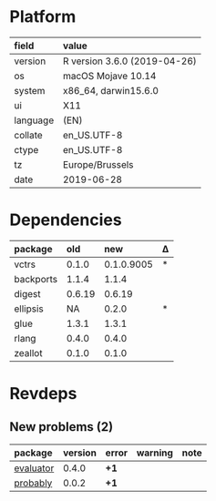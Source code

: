# Platform

|field    |value                        |
|:--------|:----------------------------|
|version  |R version 3.6.0 (2019-04-26) |
|os       |macOS Mojave 10.14           |
|system   |x86_64, darwin15.6.0         |
|ui       |X11                          |
|language |(EN)                         |
|collate  |en_US.UTF-8                  |
|ctype    |en_US.UTF-8                  |
|tz       |Europe/Brussels              |
|date     |2019-06-28                   |

# Dependencies

|package   |old    |new        |Δ  |
|:---------|:------|:----------|:--|
|vctrs     |0.1.0  |0.1.0.9005 |*  |
|backports |1.1.4  |1.1.4      |   |
|digest    |0.6.19 |0.6.19     |   |
|ellipsis  |NA     |0.2.0      |*  |
|glue      |1.3.1  |1.3.1      |   |
|rlang     |0.4.0  |0.4.0      |   |
|zeallot   |0.1.0  |0.1.0      |   |

# Revdeps

## New problems (2)

|package                            |version |error  |warning |note |
|:----------------------------------|:-------|:------|:-------|:----|
|[evaluator](problems.md#evaluator) |0.4.0   |__+1__ |        |     |
|[probably](problems.md#probably)   |0.0.2   |__+1__ |        |     |

